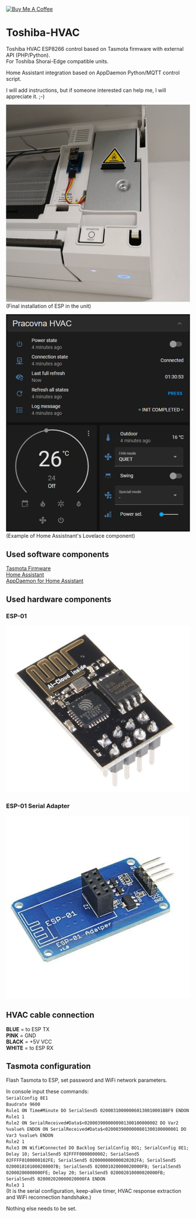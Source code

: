 <a href="https://www.buymeacoffee.com/IntExCZ" target="_blank"><img src="https://cdn.buymeacoffee.com/buttons/default-orange.png" alt="Buy Me A Coffee" height="41" width="174"></a>

# Toshiba-HVAC
Toshiba HVAC ESP8266 control based on Tasmota firmware with external API (PHP/Python).  
For Toshiba Shorai-Edge compatible units.

Home Assistant integration based on AppDaemon Python/MQTT control script.

I will add instructions, but if someone interested can help me, I will appreciate it. ;-)

![Installation](/images/installation.jpg)  
(Final installation of ESP in the unit)  

![ESP-01](/HomeAssistant/Lovelace_example.png)  
(Example of Home Assistnant's Lovelace component)  

## Used software components
<a href="https://tasmota.github.io/" target="_blank">Tasmota Firmware</a>  
<a href="https://www.home-assistant.io/" target="_blank">Home Assistant</a>  
<a href="https://appdaemon.readthedocs.io/" target="_blank">AppDaemon for Home Assistant</a>  

## Used hardware components
### ESP-01
![ESP-01](/images/esp01.jpg)  

### ESP-01 Serial Adapter
![ESP-01](/images/esp01_adapter.jpg)  

## HVAC cable connection
**BLUE** = to ESP TX  
**PINK** = GND  
**BLACK** = +5V VCC  
**WHITE** = to ESP RX

## Tasmota configuration
Flash Tasmota to ESP, set password and WiFi network parameters.    
  
In console input these commands:  
`SerialConfig 8E1`  
`Baudrate 9600`  
`Rule1 ON Time#Minute DO SerialSend5 020003100000060130010001BBF9 ENDON`  
`Rule1 1`  
`Rule2 ON SerialReceived#Data$<0200039000000901300100000002 DO Var2 %value% ENDON ON SerialReceived#Data$<0200039000000801300100000001 DO Var3 %value% ENDON`  
`Rule2 1`  
`Rule3 ON Wifi#Connected DO Backlog SerialConfig 8O1; SerialConfig 8E1; Delay 10; SerialSend5 02FFFF0000000002; SerialSend5 02FFFF0100000102FE; SerialSend5 020000000000020202FA; SerialSend5 0200018101000200007B; SerialSend5 020001020000020000FB; SerialSend5 02000200000000FE; Delay 20; SerialSend5 020002010000020000FB; SerialSend5 020002020000020000FA ENDON`  
`Rule3 1`  
(It is the serial configuration, keep-alive timer, HVAC response extraction and WiFi reconnection handshake.)    
  
Nothing else needs to be set.
